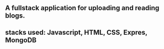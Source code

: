 ## A fullstack application for uploading and reading blogs.
## stacks used: Javascript, HTML, CSS, Expres, MongoDB
